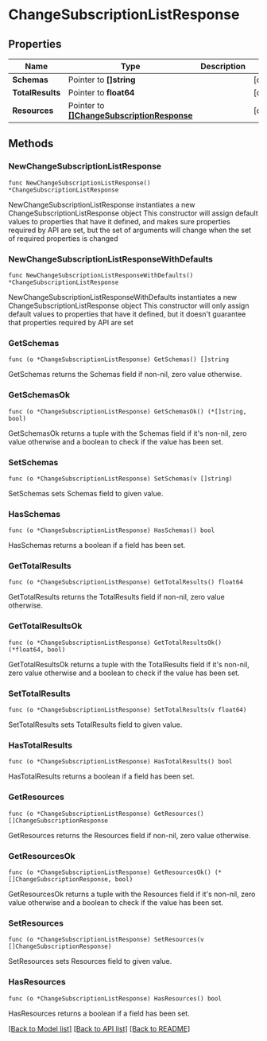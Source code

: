 # ChangeSubscriptionListResponse

## Properties

Name | Type | Description | Notes
------------ | ------------- | ------------- | -------------
**Schemas** | Pointer to **[]string** |  | [optional] 
**TotalResults** | Pointer to **float64** |  | [optional] 
**Resources** | Pointer to [**[]ChangeSubscriptionResponse**](ChangeSubscriptionResponse.md) |  | [optional] 

## Methods

### NewChangeSubscriptionListResponse

`func NewChangeSubscriptionListResponse() *ChangeSubscriptionListResponse`

NewChangeSubscriptionListResponse instantiates a new ChangeSubscriptionListResponse object
This constructor will assign default values to properties that have it defined,
and makes sure properties required by API are set, but the set of arguments
will change when the set of required properties is changed

### NewChangeSubscriptionListResponseWithDefaults

`func NewChangeSubscriptionListResponseWithDefaults() *ChangeSubscriptionListResponse`

NewChangeSubscriptionListResponseWithDefaults instantiates a new ChangeSubscriptionListResponse object
This constructor will only assign default values to properties that have it defined,
but it doesn't guarantee that properties required by API are set

### GetSchemas

`func (o *ChangeSubscriptionListResponse) GetSchemas() []string`

GetSchemas returns the Schemas field if non-nil, zero value otherwise.

### GetSchemasOk

`func (o *ChangeSubscriptionListResponse) GetSchemasOk() (*[]string, bool)`

GetSchemasOk returns a tuple with the Schemas field if it's non-nil, zero value otherwise
and a boolean to check if the value has been set.

### SetSchemas

`func (o *ChangeSubscriptionListResponse) SetSchemas(v []string)`

SetSchemas sets Schemas field to given value.

### HasSchemas

`func (o *ChangeSubscriptionListResponse) HasSchemas() bool`

HasSchemas returns a boolean if a field has been set.

### GetTotalResults

`func (o *ChangeSubscriptionListResponse) GetTotalResults() float64`

GetTotalResults returns the TotalResults field if non-nil, zero value otherwise.

### GetTotalResultsOk

`func (o *ChangeSubscriptionListResponse) GetTotalResultsOk() (*float64, bool)`

GetTotalResultsOk returns a tuple with the TotalResults field if it's non-nil, zero value otherwise
and a boolean to check if the value has been set.

### SetTotalResults

`func (o *ChangeSubscriptionListResponse) SetTotalResults(v float64)`

SetTotalResults sets TotalResults field to given value.

### HasTotalResults

`func (o *ChangeSubscriptionListResponse) HasTotalResults() bool`

HasTotalResults returns a boolean if a field has been set.

### GetResources

`func (o *ChangeSubscriptionListResponse) GetResources() []ChangeSubscriptionResponse`

GetResources returns the Resources field if non-nil, zero value otherwise.

### GetResourcesOk

`func (o *ChangeSubscriptionListResponse) GetResourcesOk() (*[]ChangeSubscriptionResponse, bool)`

GetResourcesOk returns a tuple with the Resources field if it's non-nil, zero value otherwise
and a boolean to check if the value has been set.

### SetResources

`func (o *ChangeSubscriptionListResponse) SetResources(v []ChangeSubscriptionResponse)`

SetResources sets Resources field to given value.

### HasResources

`func (o *ChangeSubscriptionListResponse) HasResources() bool`

HasResources returns a boolean if a field has been set.


[[Back to Model list]](../README.md#documentation-for-models) [[Back to API list]](../README.md#documentation-for-api-endpoints) [[Back to README]](../README.md)


